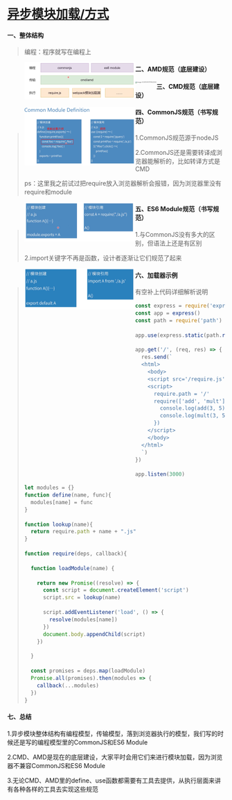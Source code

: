 # [异步模块加载/方式](https://course.study.163.com/480000006851432/lecture-480000037170789)

#### 一、整体结构

> 编程：程序就写在编程上
>
> <img src="异步模块加载.assets/image-20210510110606128.png" alt="image-20210510110606128" style="zoom:25%;" align="left"/>



#### 二、AMD规范（底层建设）

> <img src="/Users/zhangjian/Documents/study/4.计算机网络/4.工具链和其他/1.异步模块加载/异步模块加载.assets/image-20210510111952334.png" alt="image-20210510111952334" style="zoom:25%;" align="left"/>



#### 三、CMD规范（底层建设）

> <img src="异步模块加载.assets/image-20210510112400127.png" alt="image-20210510112400127" style="zoom:25%;" align="left"/>



#### 四、CommonJS规范（书写规范）

> 1.CommonJS规范源于nodeJS
>
> 2.CommonJS还是需要转译成浏览器能解析的，比如转译方式是CMD
>
> ps：这里我之前试过把require放入浏览器解析会报错，因为浏览器里没有require和module 
>
> <img src="异步模块加载.assets/image-20210510113123999.png" alt="image-20210510113123999" style="zoom:25%;" align="left"/>



#### 五、ES6 Module规范（书写规范）

> 1.与CommonJS没有多大的区别，但语法上还是有区别
>
> 2.import关键字不再是函数，设计者逐渐让它们规范了起来
>
> <img src="异步模块加载.assets/image-20210510113916701.png" alt="image-20210510113916701" style="zoom:25%;" align="left"/>



#### 六、加载器示例

> 有空补上代码详细解析说明
>
> ```js
> const express = require('express')
> const app = express() 
> const path = require('path')
> 
> app.use(express.static(path.resolve(__dirname, 'lib')))
> 
> app.get('/', (req, res) => {
>   res.send(`
>   <html>
>     <body>
>     <script src='/require.js' ></script>
>     <script>
>       require.path = '/'
>       require(['add', 'mult'], (add, mult) => {
>         console.log(add(3, 5))
>         console.log(mult(3, 5))
>       })
>     </script>
>     </body>
>   </html>
>   `)
> })
> 
> app.listen(3000)
> ```
>
> ```js
> let modules = {}
> function define(name, func){
>   modules[name] = func 
> }
> 
> function lookup(name){
>   return require.path + name + ".js"
> }
> 
> function require(deps, callback){
> 
>   function loadModule(name) {
> 
>     return new Promise((resolve) => {
>       const script = document.createElement('script')
>       script.src = lookup(name)
> 
>       script.addEventListener('load', () => {
>         resolve(modules[name])
>       })
>       document.body.appendChild(script)
>     })
> 
>   }
> 
>   const promises = deps.map(loadModule)
>   Promise.all(promises).then(modules => {
>     callback(...modules)
>   })
> }
> ```



#### 七、总结

1.异步模块整体结构有编程模型，传输模型，落到浏览器执行的模型，我们写的时候还是写的编程模型里的CommonJS和ES6 Module

2.CMD、AMD是现在的底层建设，大家平时会用它们来进行模块加载，因为浏览器不兼容CommonJS和ES6 Module

3.无论CMD、AMD里的define、use函数都需要有工具去提供，从执行层面来讲有各种各样的工具去实现这些规范